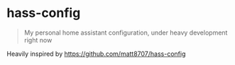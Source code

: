 # hass-config

> My personal home assistant configuration, under heavy development right now

Heavily inspired by https://github.com/matt8707/hass-config